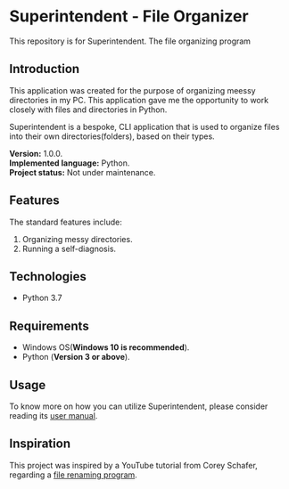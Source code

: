 # Superintendent - File Organizer
This repository is for Superintendent. The file organizing program

## Introduction
This application was created for the purpose of organizing meessy directories in my PC. This application gave me the opportunity to work closely with files and directories in Python.

Superintendent is a bespoke, CLI application that is used to organize files into their own directories(folders), based on their types.

**Version:** 1.0.0.<br>
**Implemented language:** Python.<br>
**Project status:** Not under maintenance.

## Features
The standard features include:
1. Organizing messy directories.
1. Running a self-diagnosis.

## Technologies
* Python 3.7

## Requirements
* Windows OS(**Windows 10 is recommended**).
* Python (**Version 3 or above**).

## Usage
To know more on how you can utilize Superintendent, please consider reading its [user manual](Documents/Documentation.pdf).

## Inspiration
This project was inspired by a YouTube tutorial from Corey Schafer, regarding a [file renaming program](https://www.youtube.com/watch?v=ve2pmm5JqmI).

